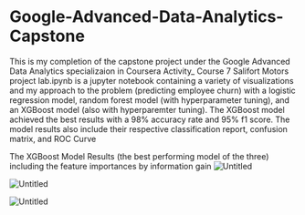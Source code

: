 # Google-Advanced-Data-Analytics-Capstone
This is my completion of the capstone project under the Google Advanced Data Analytics specializaion in Coursera
Activity_ Course 7 Salifort Motors project lab.ipynb is a jupyter notebook containing a variety of visualizations and my approach to the problem (predicting employee churn) with a logistic regression model, random forest model (with hyperparameter tuning), and an XGBoost model (also with hyperparemter tuning). The XGBoost model achieved the best results with a 98% accuracy rate and 95% f1 score. The model results also include their respective classification report, confusion matrix, and ROC Curve

The XGBoost Model Results (the best performing model of the three) including the feature importances by information gain
![Untitled](https://github.com/L29n/Google-Advanced-Data-Analytics-Capstone/assets/114021216/267f379c-3458-41fe-8895-d8d229ee4f5e)

![Untitled](https://github.com/L29n/Google-Advanced-Data-Analytics-Capstone/assets/114021216/256b5b6e-ba1e-49ea-896b-c324911add63)

![Untitled](https://github.com/L29n/Google-Advanced-Data-Analytics-Capstone/assets/114021216/8cab2e1b-dbd8-4f9b-89a8-e707112b42db)


